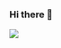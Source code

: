 ### Hi there 👋

![](https://komarev.com/ghpvc/?username=ngbao245&style=for-the-badge&base=1000&color=#845EC2)
